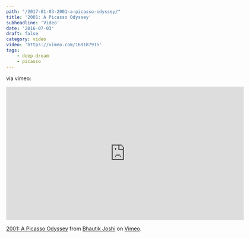 ```yaml
---
path: "/2017-01-03-2001-a-picasso-odyssey/"
title: '2001: A Picasso Odyssey'
subheadline: 'Video'
date: '2016-07-03'
draft: false
category: video
video: 'https://vimeo.com/169187915'
tags: 
    - deep-dream
    - picasso
---
```


via vimeo:

<iframe src="https://player.vimeo.com/video/169187915" width="640" height="360" frameborder="0" webkitallowfullscreen mozallowfullscreen allowfullscreen></iframe>
<p><a href="https://vimeo.com/169187915">2001: A Picasso Odyssey</a> from <a href="https://vimeo.com/bhautikj">Bhautik Joshi</a> on <a href="https://vimeo.com">Vimeo</a>.</p>